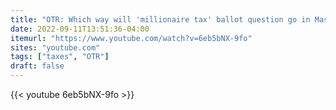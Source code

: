 ```yaml
---
title: "OTR: Which way will 'millionaire tax' ballot question go in Mass."
date: 2022-09-11T13:51:36-04:00
itemurl: "https://www.youtube.com/watch?v=6eb5bNX-9fo"
sites: "youtube.com"
tags: ["taxes", "OTR"]
draft: false
---
```


{{< youtube 6eb5bNX-9fo >}}